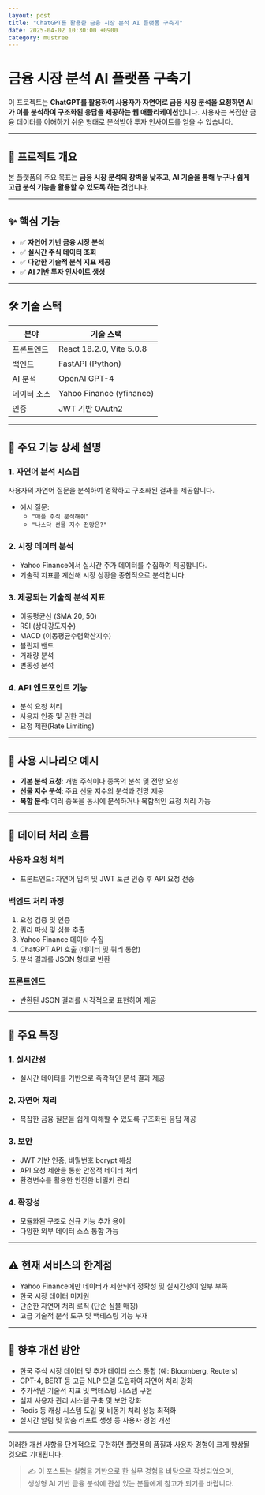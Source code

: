 ```yaml
---
layout: post
title: "ChatGPT를 활용한 금융 시장 분석 AI 플랫폼 구축기"
date: 2025-04-02 10:30:00 +0900
category: mustree
---
```


# 금융 시장 분석 AI 플랫폼 구축기

이 프로젝트는 **ChatGPT를 활용하여 사용자가 자연어로 금융 시장 분석을 요청하면 AI가 이를 분석하여 구조화된 응답을 제공하는 웹 애플리케이션**입니다. 사용자는 복잡한 금융 데이터를 이해하기 쉬운 형태로 분석받아 투자 인사이트를 얻을 수 있습니다.

---

## 📌 프로젝트 개요

본 플랫폼의 주요 목표는 **금융 시장 분석의 장벽을 낮추고, AI 기술을 통해 누구나 쉽게 고급 분석 기능을 활용할 수 있도록 하는 것**입니다.

---

## ✨ 핵심 기능

- ✅ **자연어 기반 금융 시장 분석**
- ✅ **실시간 주식 데이터 조회**
- ✅ **다양한 기술적 분석 지표 제공**
- ✅ **AI 기반 투자 인사이트 생성**

---

## 🛠 기술 스택

| 분야 | 기술 스택 |
|------|-----------|
| 프론트엔드 | React 18.2.0, Vite 5.0.8 |
| 백엔드 | FastAPI (Python) |
| AI 분석 | OpenAI GPT-4 |
| 데이터 소스 | Yahoo Finance (yfinance) |
| 인증 | JWT 기반 OAuth2 |

---

## 🔎 주요 기능 상세 설명

### 1. 자연어 분석 시스템

사용자의 자연어 질문을 분석하여 명확하고 구조화된 결과를 제공합니다.

- 예시 질문:
  - `"애플 주식 분석해줘"`
  - `"나스닥 선물 지수 전망은?"`

### 2. 시장 데이터 분석

- Yahoo Finance에서 실시간 주가 데이터를 수집하여 제공합니다.
- 기술적 지표를 계산해 시장 상황을 종합적으로 분석합니다.

### 3. 제공되는 기술적 분석 지표

- 이동평균선 (SMA 20, 50)
- RSI (상대강도지수)
- MACD (이동평균수렴확산지수)
- 볼린저 밴드
- 거래량 분석
- 변동성 분석

### 4. API 엔드포인트 기능

- 분석 요청 처리
- 사용자 인증 및 권한 관리
- 요청 제한(Rate Limiting)

---

## 🚀 사용 시나리오 예시

- **기본 분석 요청**: 개별 주식이나 종목의 분석 및 전망 요청
- **선물 지수 분석**: 주요 선물 지수의 분석과 전망 제공
- **복합 분석**: 여러 종목을 동시에 분석하거나 복합적인 요청 처리 가능

---

## 🔄 데이터 처리 흐름

### 사용자 요청 처리
- 프론트엔드: 자연어 입력 및 JWT 토큰 인증 후 API 요청 전송

### 백엔드 처리 과정
1. 요청 검증 및 인증
2. 쿼리 파싱 및 심볼 추출
3. Yahoo Finance 데이터 수집
4. ChatGPT API 호출 (데이터 및 쿼리 통합)
5. 분석 결과를 JSON 형태로 반환

### 프론트엔드
- 반환된 JSON 결과를 시각적으로 표현하여 제공

---

## 🌟 주요 특징

### 1. 실시간성
- 실시간 데이터를 기반으로 즉각적인 분석 결과 제공

### 2. 자연어 처리
- 복잡한 금융 질문을 쉽게 이해할 수 있도록 구조화된 응답 제공

### 3. 보안
- JWT 기반 인증, 비밀번호 bcrypt 해싱
- API 요청 제한을 통한 안정적 데이터 처리
- 환경변수를 활용한 안전한 비밀키 관리

### 4. 확장성
- 모듈화된 구조로 신규 기능 추가 용이
- 다양한 외부 데이터 소스 통합 가능

---

## ⚠️ 현재 서비스의 한계점

- Yahoo Finance에만 데이터가 제한되어 정확성 및 실시간성이 일부 부족
- 한국 시장 데이터 미지원
- 단순한 자연어 처리 로직 (단순 심볼 매칭)
- 고급 기술적 분석 도구 및 백테스팅 기능 부재

---

## 🔧 향후 개선 방안

- 한국 주식 시장 데이터 및 추가 데이터 소스 통합 (예: Bloomberg, Reuters)
- GPT-4, BERT 등 고급 NLP 모델 도입하여 자연어 처리 강화
- 추가적인 기술적 지표 및 백테스팅 시스템 구현
- 실제 사용자 관리 시스템 구축 및 보안 강화
- Redis 등 캐싱 시스템 도입 및 비동기 처리 성능 최적화
- 실시간 알림 및 맞춤 리포트 생성 등 사용자 경험 개선

---

이러한 개선 사항을 단계적으로 구현하면 플랫폼의 품질과 사용자 경험이 크게 향상될 것으로 기대됩니다.  

> ✍️ 이 포스트는 실험을 기반으로 한 실무 경험을 바탕으로 작성되었으며,  
생성형 AI 기반 금융 분석에 관심 있는 분들에게 참고가 되기를 바랍니다.